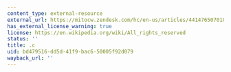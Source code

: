 ```yaml
---
content_type: external-resource
external_url: https://mitocw.zendesk.com/hc/en-us/articles/4414765070107-Overview-of-Technical-Requirements#c
has_external_license_warning: true
license: https://en.wikipedia.org/wiki/All_rights_reserved
status: ''
title: .c
uid: bd479516-dd5d-41f9-bac6-50005f92d079
wayback_url: ''
---
```

